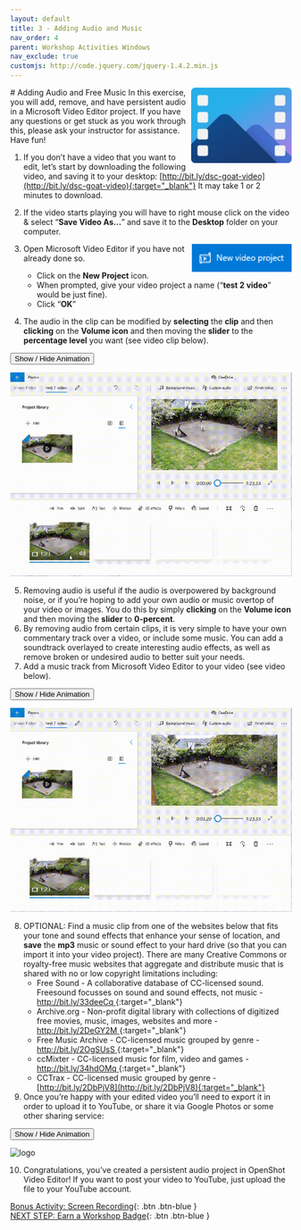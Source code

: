 ```yaml
---
layout: default
title: 3 - Adding Audio and Music
nav_order: 4
parent: Workshop Activities Windows
nav_exclude: true
customjs: http://code.jquery.com/jquery-1.4.2.min.js
---
```


<img src="images/ms-videoeditor/ve-basics/logo.png" style="float:right;width:180px;" alt="logo">
# Adding Audio and Free Music
In this exercise, you will add, remove, and have persistent audio in a Microsoft Video Editor project. If you have any questions or get stuck as you work through this, please ask your instructor for assistance.  Have fun!

1.  If you don’t have a video that you want to edit, let’s start by downloading the following video, and saving it to your desktop: [http://bit.ly/dsc-goat-video](http://bit.ly/dsc-goat-video){:target="_blank"} It may take 1 or 2 minutes to download.
2.  If the video starts playing you will have to right mouse click on the video & select “**Save Video As...**” and save it to the **Desktop** folder on your computer.

    <img src="images/ms-videoeditor/ve-audio/new-project.png" style="float:right;width:180px;" alt="logo">

3.  Open Microsoft Video Editor if you have not already done so.
    -   Click on the **New Project** icon.
    -   When prompted, give your video project a name (“**test 2 video**” would be just fine).
    -   Click “**OK**”
4.  The audio in the clip can be modified by **selecting** the **clip** and then **clicking** on the **Volume icon** and then moving the **slider** to the **percentage level** you want (see video clip below).

<button onclick="toggle('gif1')">Show / Hide Animation </button>
<div id="gif1">
       <img src="images/ms-videoeditor/ve-audio/edit-audio.gif" style="width:720px;" alt="logo">
      </div>



5.  Removing audio is useful if the audio is overpowered by background noise, or if you’re hoping to add your own audio or music overtop of your video or images. You do this by simply **clicking** on the **Volume icon** and then moving the **slider** to **0-percent**.
6.  By removing audio from certain clips, it is very simple to have your own commentary track over a video, or include some music. You can add a soundtrack overlayed to create interesting audio effects, as well as remove broken or undesired audio to better suit your needs. 
7.  Add a music track from Microsoft Video Editor to your video (see video below).

<button onclick="toggle('gif2')">Show / Hide Animation </button>
<div id="gif2">
       <img src="images/ms-videoeditor/ve-audio/add-background-music.gif" style="width:720px;" alt="logo">
      </div>
    

8.  OPTIONAL: Find a music clip from one of the websites below that fits your tone and sound effects that enhance your sense of location, and **save** the **mp3** music or sound effect to your hard drive (so that you can import it into your video project). There are many Creative Commons or royalty-free music websites that aggregate and distribute music that is shared with no or low copyright limitations including:
    -   Free Sound - A collaborative database of CC-licensed sound. Freesound focusses on sound and sound effects, not music - [http://bit.ly/33deeCq ](http://bit.ly/33deeCq ){:target="_blank"}
    -   Archive.org - Non-profit digital library with collections of digitized free movies, music, images, websites and more - [http://bit.ly/2DeGY2M  ](http://bit.ly/2DeGY2M  ){:target="_blank"}
    -   Free Music Archive - CC-licensed music grouped by genre - [http://bit.ly/2OgSUsS ](http://bit.ly/2OgSUsS ){:target="_blank"}
    -   ccMixter - CC-licensed music for film, video and games - [http://bit.ly/34hdOMq ](http://bit.ly/34hdOMq ){:target="_blank"}
    -   CCTrax - CC-licensed music grouped by genre - [http://bit.ly/2DbPjV8](http://bit.ly/2DbPjV8){:target="_blank"}
9.  Once you’re happy with your edited video you’ll need to export it in order to upload it to YouTube, or share it via Google Photos or some other sharing service:

<button onclick="toggle('gif3')">Show / Hide Animation </button>
<div id="gif3">
      <img src="images/ms-videoeditor/ve-audio/finish.gif" style="width:720px;" alt="logo">
      </div>
    
   

10.  Congratulations, you’ve created a persistent audio project in OpenShot Video Editor! If you want to post your video to YouTube, just upload the file to your YouTube account.


<script>  

    function toggle(input) {
        var x = document.getElementById(input);
        if (x.style.display === "none") {
            x.style.display = "block";
        } else {
            x.style.display = "none";
        }
    }
</script>

[Bonus Activity: Screen Recording](screen-recording.html){: .btn .btn-blue }<br>
[NEXT STEP: Earn a Workshop Badge](informal-credentials.html){: .btn .btn-blue }
